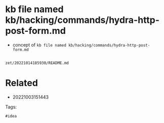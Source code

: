 # kb file named kb/hacking/commands/hydra-http-post-form.md

- concept of `kb file named kb/hacking/commands/hydra-http-post-form.md`

```
```

` zet/20221014185930/README.md `

# Related

- 20221003151443

Tags:

    #idea
